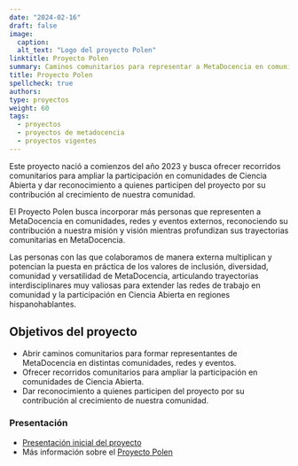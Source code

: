 ```yaml
---
date: "2024-02-16"
draft: false
image:
  caption: 
  alt_text: "Logo del proyecto Polen"
linktitle: Proyecto Polen
summary: Caminos comunitarios para representar a MetaDocencia en comunidades, redes y eventos.
title: Proyecto Polen
spellcheck: true
authors: 
type: proyectos
weight: 60
tags:
  - proyectos
  - proyectos de metadocencia
  - proyectos vigentes
---
```


Este proyecto nació a comienzos del año 2023 y busca ofrecer recorridos comunitarios para ampliar la participación en comunidades de Ciencia Abierta y dar reconocimiento a quienes participen del proyecto por su contribución al crecimiento de nuestra comunidad.

El Proyecto Polen busca incorporar más personas que representen a MetaDocencia en comunidades, redes y eventos externos, reconociendo su contribución a nuestra misión y visión mientras profundizan sus trayectorias comunitarias en MetaDocencia.

Las personas con las que colaboramos de manera externa multiplican y potencian la puesta en práctica de los valores de inclusión, diversidad, comunidad y versatilidad de MetaDocencia, articulando trayectorias interdisciplinares muy valiosas para extender las redes de trabajo en comunidad y la participación en Ciencia Abierta en regiones hispanohablantes.

## Objetivos del proyecto
* Abrir caminos comunitarios para formar representantes de MetaDocencia en distintas comunidades, redes y eventos.
* Ofrecer recorridos comunitarios para ampliar la participación en comunidades de Ciencia Abierta.
* Dar reconocimiento a quienes participen del proyecto por su contribución al crecimiento de nuestra comunidad. 

### Presentación
- [Presentación inicial del proyecto](https://docs.google.com/presentation/d/1nkfA4GI29CW1mAK6hA4BC-jZb0CmkUOwjERpH5qP02k/edit#slide=id.g1ec323887ac_2_58 "presentación proyecto Polen")
- Más información sobre el [Proyecto Polen](https://docs.google.com/document/d/e/2PACX-1vRbB1ZtuaezB2e_OXqLZ0ohcm_A7akG3k64sgqEAXitsp-LdIWOL6sgIRHBav-TxZDKlAEy0J4MZgH7/pub)



